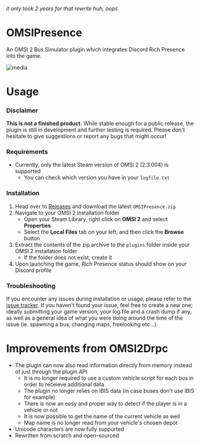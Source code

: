 ###### it only took 2 years for that rewrite huh, oops
# OMSIPresence
An OMSI 2 Bus Simulator plugin which integrates Discord Rich Presence into the game.

![media](https://user-images.githubusercontent.com/13336890/231325258-06b0a0d8-bce3-46c3-b96c-bebd6ab3838e.png)

# Usage
### Disclaimer
**This is not a finished product.** While stable enough for a public release, the plugin is still in development and further testing is required. Please don't hesitate to give suggestions or report any bugs that might occur!

### Requirements
- Currently, only the latest Steam version of OMSI 2 (2.3.004) is supported
   - You can check which version you have in your `logfile.txt`

### Installation
1. Head over to [Releases](https://github.com/brokenphilip/OMSIPresence/releases) and download the latest `OMSIPresence.zip`
2. Navigate to your OMSI 2 installation folder
   - Open your Steam Library, right click on **OMSI 2** and select **Properties**
   - Select the **Local Files** tab on your left, and then click the **Browse** button
3. Extract the contents of the zip archive to the `plugins` folder inside your OMSI 2 installation folder
   - If the folder does not exist, create it
4. Upon launching the game, Rich Presence status should show on your Discord profile

### Troubleshooting
If you encounter any issues during installation or usage, please refer to the [issue tracker](https://github.com/brokenphilip/OMSIPresence/issues?q=). If you haven't found your issue, feel free to create a new one; ideally submitting your game version, your log file and a crash dump if any, as well as a general idea of what you were doing around the time of the issue (ie. spawning a bus, changing maps, freelooking etc...).

# Improvements from OMSI2Drpc
- The plugin can now also read information directly from memory instead of just through the plugin API
  - It is no longer required to use a custom vehicle script for each bus in order to receieve additional data
  - The plugin no longer relies on IBIS data (in case buses don't use IBIS for example)
  - There is now an easy and proper way to detect if the player is in a vehicle or not
  - It is now possible to get the name of the current vehicle as well
  - Map name is no longer read from your vehicle's chosen depot
- Unicode characters are now fully supported
- Rewritten from scratch and open-sourced
